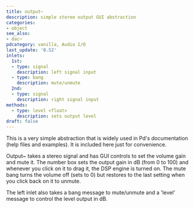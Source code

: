 ```yaml
---
title: output~
description: simple stereo output GUI abstraction
categories:
- object
see_also:
- dac~
pdcategory: vanilla, Audio I/O
last_update: '0.52'
inlets:
  1st:
  - type: signal
    description: left signal input
  - type: bang
    description: mute/unmute
  2nd:
  - type: signal
    description: right signal input
methods:
  - type: level <float> 
    description: sets output level
draft: false
---
```

This is a very simple abstraction that is widely used in Pd's documentation (help files and examples). It is included here just for convenience.

Output~ takes a stereo signal and has GUI controls to set the volume gain and mute it. The number box sets the output gain in dB (from 0 to 100) and whenever you click on it to drag it, the DSP engine is turned on. The mute bang turns the volume off (sets to 0) but restores to the last setting when you click back on it to unmute.

The left inlet also takes a bang message to mute/unmute and a 'level' message to control the level output in dB.
